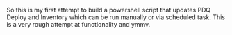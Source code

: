 So this is my first attempt to build a powershell script that updates PDQ Deploy and Inventory which can be run manually or via scheduled task. This is a very rough attempt at functionality and ymmv.
